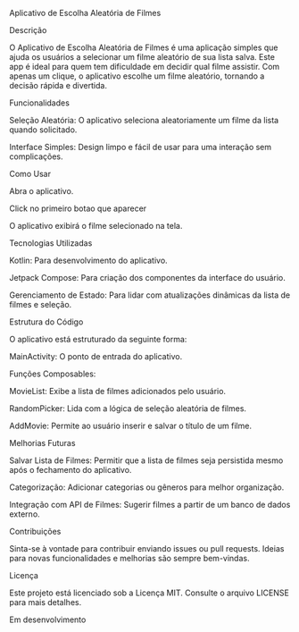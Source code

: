 Aplicativo de Escolha Aleatória de Filmes

Descrição

O Aplicativo de Escolha Aleatória de Filmes é uma aplicação simples que ajuda os usuários a selecionar um filme aleatório de sua lista salva. Este app é ideal para quem tem dificuldade em decidir qual filme assistir. Com apenas um clique, o aplicativo escolhe um filme aleatório, tornando a decisão rápida e divertida.

Funcionalidades



Seleção Aleatória: O aplicativo seleciona aleatoriamente um filme da lista quando solicitado.

Interface Simples: Design limpo e fácil de usar para uma interação sem complicações.

Como Usar

Abra o aplicativo.

Click no primeiro botao que aparecer

O aplicativo exibirá o filme selecionado na tela.

Tecnologias Utilizadas

Kotlin: Para desenvolvimento do aplicativo.

Jetpack Compose: Para criação dos componentes da interface do usuário.

Gerenciamento de Estado: Para lidar com atualizações dinâmicas da lista de filmes e seleção.

Estrutura do Código

O aplicativo está estruturado da seguinte forma:

MainActivity: O ponto de entrada do aplicativo.

Funções Composables:

MovieList: Exibe a lista de filmes adicionados pelo usuário.

RandomPicker: Lida com a lógica de seleção aleatória de filmes.

AddMovie: Permite ao usuário inserir e salvar o título de um filme.


Melhorias Futuras

Salvar Lista de Filmes: Permitir que a lista de filmes seja persistida mesmo após o fechamento do aplicativo.

Categorização: Adicionar categorias ou gêneros para melhor organização.

Integração com API de Filmes: Sugerir filmes a partir de um banco de dados externo.

Contribuições

Sinta-se à vontade para contribuir enviando issues ou pull requests. Ideias para novas funcionalidades e melhorias são sempre bem-vindas.

Licença

Este projeto está licenciado sob a Licença MIT. Consulte o arquivo LICENSE para mais detalhes.


Em desenvolvimento

